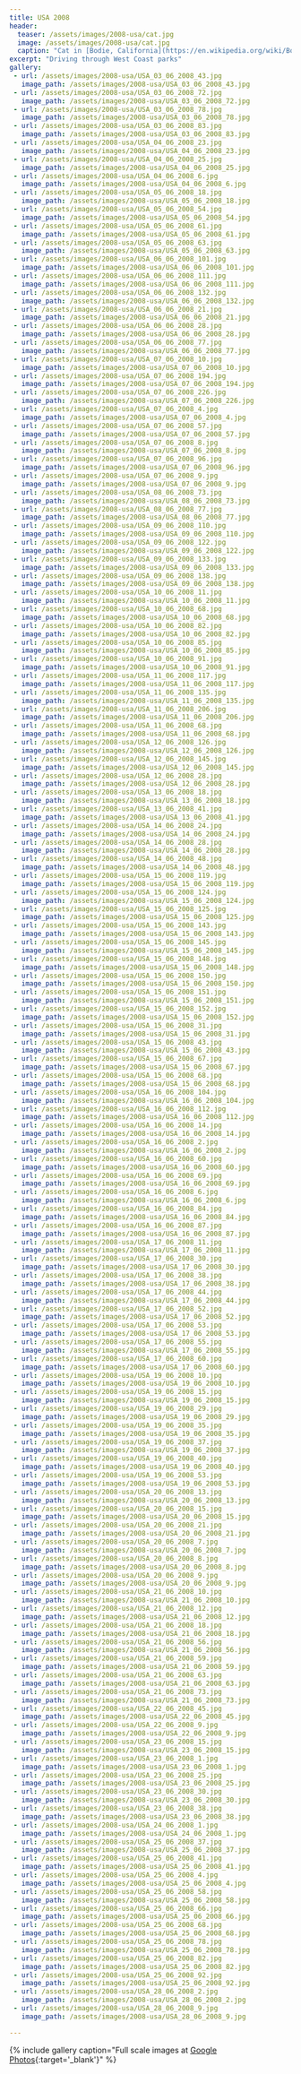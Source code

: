 ```yaml
---
title: USA 2008
header:
  teaser: /assets/images/2008-usa/cat.jpg
  image: /assets/images/2008-usa/cat.jpg
  caption: "Cat in [Bodie, California](https://en.wikipedia.org/wiki/Bodie,_California){:target='_blank'}"
excerpt: "Driving through West Coast parks"
gallery:
 - url: /assets/images/2008-usa/USA_03_06_2008_43.jpg
   image_path: /assets/images/2008-usa/USA_03_06_2008_43.jpg
 - url: /assets/images/2008-usa/USA_03_06_2008_72.jpg
   image_path: /assets/images/2008-usa/USA_03_06_2008_72.jpg
 - url: /assets/images/2008-usa/USA_03_06_2008_78.jpg
   image_path: /assets/images/2008-usa/USA_03_06_2008_78.jpg
 - url: /assets/images/2008-usa/USA_03_06_2008_83.jpg
   image_path: /assets/images/2008-usa/USA_03_06_2008_83.jpg
 - url: /assets/images/2008-usa/USA_04_06_2008_23.jpg
   image_path: /assets/images/2008-usa/USA_04_06_2008_23.jpg
 - url: /assets/images/2008-usa/USA_04_06_2008_25.jpg
   image_path: /assets/images/2008-usa/USA_04_06_2008_25.jpg
 - url: /assets/images/2008-usa/USA_04_06_2008_6.jpg
   image_path: /assets/images/2008-usa/USA_04_06_2008_6.jpg
 - url: /assets/images/2008-usa/USA_05_06_2008_18.jpg
   image_path: /assets/images/2008-usa/USA_05_06_2008_18.jpg
 - url: /assets/images/2008-usa/USA_05_06_2008_54.jpg
   image_path: /assets/images/2008-usa/USA_05_06_2008_54.jpg
 - url: /assets/images/2008-usa/USA_05_06_2008_61.jpg
   image_path: /assets/images/2008-usa/USA_05_06_2008_61.jpg
 - url: /assets/images/2008-usa/USA_05_06_2008_63.jpg
   image_path: /assets/images/2008-usa/USA_05_06_2008_63.jpg
 - url: /assets/images/2008-usa/USA_06_06_2008_101.jpg
   image_path: /assets/images/2008-usa/USA_06_06_2008_101.jpg
 - url: /assets/images/2008-usa/USA_06_06_2008_111.jpg
   image_path: /assets/images/2008-usa/USA_06_06_2008_111.jpg
 - url: /assets/images/2008-usa/USA_06_06_2008_132.jpg
   image_path: /assets/images/2008-usa/USA_06_06_2008_132.jpg
 - url: /assets/images/2008-usa/USA_06_06_2008_21.jpg
   image_path: /assets/images/2008-usa/USA_06_06_2008_21.jpg
 - url: /assets/images/2008-usa/USA_06_06_2008_28.jpg
   image_path: /assets/images/2008-usa/USA_06_06_2008_28.jpg
 - url: /assets/images/2008-usa/USA_06_06_2008_77.jpg
   image_path: /assets/images/2008-usa/USA_06_06_2008_77.jpg
 - url: /assets/images/2008-usa/USA_07_06_2008_10.jpg
   image_path: /assets/images/2008-usa/USA_07_06_2008_10.jpg
 - url: /assets/images/2008-usa/USA_07_06_2008_194.jpg
   image_path: /assets/images/2008-usa/USA_07_06_2008_194.jpg
 - url: /assets/images/2008-usa/USA_07_06_2008_226.jpg
   image_path: /assets/images/2008-usa/USA_07_06_2008_226.jpg
 - url: /assets/images/2008-usa/USA_07_06_2008_4.jpg
   image_path: /assets/images/2008-usa/USA_07_06_2008_4.jpg
 - url: /assets/images/2008-usa/USA_07_06_2008_57.jpg
   image_path: /assets/images/2008-usa/USA_07_06_2008_57.jpg
 - url: /assets/images/2008-usa/USA_07_06_2008_8.jpg
   image_path: /assets/images/2008-usa/USA_07_06_2008_8.jpg
 - url: /assets/images/2008-usa/USA_07_06_2008_96.jpg
   image_path: /assets/images/2008-usa/USA_07_06_2008_96.jpg
 - url: /assets/images/2008-usa/USA_07_06_2008_9.jpg
   image_path: /assets/images/2008-usa/USA_07_06_2008_9.jpg
 - url: /assets/images/2008-usa/USA_08_06_2008_73.jpg
   image_path: /assets/images/2008-usa/USA_08_06_2008_73.jpg
 - url: /assets/images/2008-usa/USA_08_06_2008_77.jpg
   image_path: /assets/images/2008-usa/USA_08_06_2008_77.jpg
 - url: /assets/images/2008-usa/USA_09_06_2008_110.jpg
   image_path: /assets/images/2008-usa/USA_09_06_2008_110.jpg
 - url: /assets/images/2008-usa/USA_09_06_2008_122.jpg
   image_path: /assets/images/2008-usa/USA_09_06_2008_122.jpg
 - url: /assets/images/2008-usa/USA_09_06_2008_133.jpg
   image_path: /assets/images/2008-usa/USA_09_06_2008_133.jpg
 - url: /assets/images/2008-usa/USA_09_06_2008_138.jpg
   image_path: /assets/images/2008-usa/USA_09_06_2008_138.jpg
 - url: /assets/images/2008-usa/USA_10_06_2008_11.jpg
   image_path: /assets/images/2008-usa/USA_10_06_2008_11.jpg
 - url: /assets/images/2008-usa/USA_10_06_2008_68.jpg
   image_path: /assets/images/2008-usa/USA_10_06_2008_68.jpg
 - url: /assets/images/2008-usa/USA_10_06_2008_82.jpg
   image_path: /assets/images/2008-usa/USA_10_06_2008_82.jpg
 - url: /assets/images/2008-usa/USA_10_06_2008_85.jpg
   image_path: /assets/images/2008-usa/USA_10_06_2008_85.jpg
 - url: /assets/images/2008-usa/USA_10_06_2008_91.jpg
   image_path: /assets/images/2008-usa/USA_10_06_2008_91.jpg
 - url: /assets/images/2008-usa/USA_11_06_2008_117.jpg
   image_path: /assets/images/2008-usa/USA_11_06_2008_117.jpg
 - url: /assets/images/2008-usa/USA_11_06_2008_135.jpg
   image_path: /assets/images/2008-usa/USA_11_06_2008_135.jpg
 - url: /assets/images/2008-usa/USA_11_06_2008_206.jpg
   image_path: /assets/images/2008-usa/USA_11_06_2008_206.jpg
 - url: /assets/images/2008-usa/USA_11_06_2008_68.jpg
   image_path: /assets/images/2008-usa/USA_11_06_2008_68.jpg
 - url: /assets/images/2008-usa/USA_12_06_2008_126.jpg
   image_path: /assets/images/2008-usa/USA_12_06_2008_126.jpg
 - url: /assets/images/2008-usa/USA_12_06_2008_145.jpg
   image_path: /assets/images/2008-usa/USA_12_06_2008_145.jpg
 - url: /assets/images/2008-usa/USA_12_06_2008_28.jpg
   image_path: /assets/images/2008-usa/USA_12_06_2008_28.jpg
 - url: /assets/images/2008-usa/USA_13_06_2008_18.jpg
   image_path: /assets/images/2008-usa/USA_13_06_2008_18.jpg
 - url: /assets/images/2008-usa/USA_13_06_2008_41.jpg
   image_path: /assets/images/2008-usa/USA_13_06_2008_41.jpg
 - url: /assets/images/2008-usa/USA_14_06_2008_24.jpg
   image_path: /assets/images/2008-usa/USA_14_06_2008_24.jpg
 - url: /assets/images/2008-usa/USA_14_06_2008_28.jpg
   image_path: /assets/images/2008-usa/USA_14_06_2008_28.jpg
 - url: /assets/images/2008-usa/USA_14_06_2008_48.jpg
   image_path: /assets/images/2008-usa/USA_14_06_2008_48.jpg
 - url: /assets/images/2008-usa/USA_15_06_2008_119.jpg
   image_path: /assets/images/2008-usa/USA_15_06_2008_119.jpg
 - url: /assets/images/2008-usa/USA_15_06_2008_124.jpg
   image_path: /assets/images/2008-usa/USA_15_06_2008_124.jpg
 - url: /assets/images/2008-usa/USA_15_06_2008_125.jpg
   image_path: /assets/images/2008-usa/USA_15_06_2008_125.jpg
 - url: /assets/images/2008-usa/USA_15_06_2008_143.jpg
   image_path: /assets/images/2008-usa/USA_15_06_2008_143.jpg
 - url: /assets/images/2008-usa/USA_15_06_2008_145.jpg
   image_path: /assets/images/2008-usa/USA_15_06_2008_145.jpg
 - url: /assets/images/2008-usa/USA_15_06_2008_148.jpg
   image_path: /assets/images/2008-usa/USA_15_06_2008_148.jpg
 - url: /assets/images/2008-usa/USA_15_06_2008_150.jpg
   image_path: /assets/images/2008-usa/USA_15_06_2008_150.jpg
 - url: /assets/images/2008-usa/USA_15_06_2008_151.jpg
   image_path: /assets/images/2008-usa/USA_15_06_2008_151.jpg
 - url: /assets/images/2008-usa/USA_15_06_2008_152.jpg
   image_path: /assets/images/2008-usa/USA_15_06_2008_152.jpg
 - url: /assets/images/2008-usa/USA_15_06_2008_31.jpg
   image_path: /assets/images/2008-usa/USA_15_06_2008_31.jpg
 - url: /assets/images/2008-usa/USA_15_06_2008_43.jpg
   image_path: /assets/images/2008-usa/USA_15_06_2008_43.jpg
 - url: /assets/images/2008-usa/USA_15_06_2008_67.jpg
   image_path: /assets/images/2008-usa/USA_15_06_2008_67.jpg
 - url: /assets/images/2008-usa/USA_15_06_2008_68.jpg
   image_path: /assets/images/2008-usa/USA_15_06_2008_68.jpg
 - url: /assets/images/2008-usa/USA_16_06_2008_104.jpg
   image_path: /assets/images/2008-usa/USA_16_06_2008_104.jpg
 - url: /assets/images/2008-usa/USA_16_06_2008_112.jpg
   image_path: /assets/images/2008-usa/USA_16_06_2008_112.jpg
 - url: /assets/images/2008-usa/USA_16_06_2008_14.jpg
   image_path: /assets/images/2008-usa/USA_16_06_2008_14.jpg
 - url: /assets/images/2008-usa/USA_16_06_2008_2.jpg
   image_path: /assets/images/2008-usa/USA_16_06_2008_2.jpg
 - url: /assets/images/2008-usa/USA_16_06_2008_60.jpg
   image_path: /assets/images/2008-usa/USA_16_06_2008_60.jpg
 - url: /assets/images/2008-usa/USA_16_06_2008_69.jpg
   image_path: /assets/images/2008-usa/USA_16_06_2008_69.jpg
 - url: /assets/images/2008-usa/USA_16_06_2008_6.jpg
   image_path: /assets/images/2008-usa/USA_16_06_2008_6.jpg
 - url: /assets/images/2008-usa/USA_16_06_2008_84.jpg
   image_path: /assets/images/2008-usa/USA_16_06_2008_84.jpg
 - url: /assets/images/2008-usa/USA_16_06_2008_87.jpg
   image_path: /assets/images/2008-usa/USA_16_06_2008_87.jpg
 - url: /assets/images/2008-usa/USA_17_06_2008_11.jpg
   image_path: /assets/images/2008-usa/USA_17_06_2008_11.jpg
 - url: /assets/images/2008-usa/USA_17_06_2008_30.jpg
   image_path: /assets/images/2008-usa/USA_17_06_2008_30.jpg
 - url: /assets/images/2008-usa/USA_17_06_2008_38.jpg
   image_path: /assets/images/2008-usa/USA_17_06_2008_38.jpg
 - url: /assets/images/2008-usa/USA_17_06_2008_44.jpg
   image_path: /assets/images/2008-usa/USA_17_06_2008_44.jpg
 - url: /assets/images/2008-usa/USA_17_06_2008_52.jpg
   image_path: /assets/images/2008-usa/USA_17_06_2008_52.jpg
 - url: /assets/images/2008-usa/USA_17_06_2008_53.jpg
   image_path: /assets/images/2008-usa/USA_17_06_2008_53.jpg
 - url: /assets/images/2008-usa/USA_17_06_2008_55.jpg
   image_path: /assets/images/2008-usa/USA_17_06_2008_55.jpg
 - url: /assets/images/2008-usa/USA_17_06_2008_60.jpg
   image_path: /assets/images/2008-usa/USA_17_06_2008_60.jpg
 - url: /assets/images/2008-usa/USA_19_06_2008_10.jpg
   image_path: /assets/images/2008-usa/USA_19_06_2008_10.jpg
 - url: /assets/images/2008-usa/USA_19_06_2008_15.jpg
   image_path: /assets/images/2008-usa/USA_19_06_2008_15.jpg
 - url: /assets/images/2008-usa/USA_19_06_2008_29.jpg
   image_path: /assets/images/2008-usa/USA_19_06_2008_29.jpg
 - url: /assets/images/2008-usa/USA_19_06_2008_35.jpg
   image_path: /assets/images/2008-usa/USA_19_06_2008_35.jpg
 - url: /assets/images/2008-usa/USA_19_06_2008_37.jpg
   image_path: /assets/images/2008-usa/USA_19_06_2008_37.jpg
 - url: /assets/images/2008-usa/USA_19_06_2008_40.jpg
   image_path: /assets/images/2008-usa/USA_19_06_2008_40.jpg
 - url: /assets/images/2008-usa/USA_19_06_2008_53.jpg
   image_path: /assets/images/2008-usa/USA_19_06_2008_53.jpg
 - url: /assets/images/2008-usa/USA_20_06_2008_13.jpg
   image_path: /assets/images/2008-usa/USA_20_06_2008_13.jpg
 - url: /assets/images/2008-usa/USA_20_06_2008_15.jpg
   image_path: /assets/images/2008-usa/USA_20_06_2008_15.jpg
 - url: /assets/images/2008-usa/USA_20_06_2008_21.jpg
   image_path: /assets/images/2008-usa/USA_20_06_2008_21.jpg
 - url: /assets/images/2008-usa/USA_20_06_2008_7.jpg
   image_path: /assets/images/2008-usa/USA_20_06_2008_7.jpg
 - url: /assets/images/2008-usa/USA_20_06_2008_8.jpg
   image_path: /assets/images/2008-usa/USA_20_06_2008_8.jpg
 - url: /assets/images/2008-usa/USA_20_06_2008_9.jpg
   image_path: /assets/images/2008-usa/USA_20_06_2008_9.jpg
 - url: /assets/images/2008-usa/USA_21_06_2008_10.jpg
   image_path: /assets/images/2008-usa/USA_21_06_2008_10.jpg
 - url: /assets/images/2008-usa/USA_21_06_2008_12.jpg
   image_path: /assets/images/2008-usa/USA_21_06_2008_12.jpg
 - url: /assets/images/2008-usa/USA_21_06_2008_18.jpg
   image_path: /assets/images/2008-usa/USA_21_06_2008_18.jpg
 - url: /assets/images/2008-usa/USA_21_06_2008_56.jpg
   image_path: /assets/images/2008-usa/USA_21_06_2008_56.jpg
 - url: /assets/images/2008-usa/USA_21_06_2008_59.jpg
   image_path: /assets/images/2008-usa/USA_21_06_2008_59.jpg
 - url: /assets/images/2008-usa/USA_21_06_2008_63.jpg
   image_path: /assets/images/2008-usa/USA_21_06_2008_63.jpg
 - url: /assets/images/2008-usa/USA_21_06_2008_73.jpg
   image_path: /assets/images/2008-usa/USA_21_06_2008_73.jpg
 - url: /assets/images/2008-usa/USA_22_06_2008_45.jpg
   image_path: /assets/images/2008-usa/USA_22_06_2008_45.jpg
 - url: /assets/images/2008-usa/USA_22_06_2008_9.jpg
   image_path: /assets/images/2008-usa/USA_22_06_2008_9.jpg
 - url: /assets/images/2008-usa/USA_23_06_2008_15.jpg
   image_path: /assets/images/2008-usa/USA_23_06_2008_15.jpg
 - url: /assets/images/2008-usa/USA_23_06_2008_1.jpg
   image_path: /assets/images/2008-usa/USA_23_06_2008_1.jpg
 - url: /assets/images/2008-usa/USA_23_06_2008_25.jpg
   image_path: /assets/images/2008-usa/USA_23_06_2008_25.jpg
 - url: /assets/images/2008-usa/USA_23_06_2008_30.jpg
   image_path: /assets/images/2008-usa/USA_23_06_2008_30.jpg
 - url: /assets/images/2008-usa/USA_23_06_2008_38.jpg
   image_path: /assets/images/2008-usa/USA_23_06_2008_38.jpg
 - url: /assets/images/2008-usa/USA_24_06_2008_1.jpg
   image_path: /assets/images/2008-usa/USA_24_06_2008_1.jpg
 - url: /assets/images/2008-usa/USA_25_06_2008_37.jpg
   image_path: /assets/images/2008-usa/USA_25_06_2008_37.jpg
 - url: /assets/images/2008-usa/USA_25_06_2008_41.jpg
   image_path: /assets/images/2008-usa/USA_25_06_2008_41.jpg
 - url: /assets/images/2008-usa/USA_25_06_2008_4.jpg
   image_path: /assets/images/2008-usa/USA_25_06_2008_4.jpg
 - url: /assets/images/2008-usa/USA_25_06_2008_58.jpg
   image_path: /assets/images/2008-usa/USA_25_06_2008_58.jpg
 - url: /assets/images/2008-usa/USA_25_06_2008_66.jpg
   image_path: /assets/images/2008-usa/USA_25_06_2008_66.jpg
 - url: /assets/images/2008-usa/USA_25_06_2008_68.jpg
   image_path: /assets/images/2008-usa/USA_25_06_2008_68.jpg
 - url: /assets/images/2008-usa/USA_25_06_2008_78.jpg
   image_path: /assets/images/2008-usa/USA_25_06_2008_78.jpg
 - url: /assets/images/2008-usa/USA_25_06_2008_82.jpg
   image_path: /assets/images/2008-usa/USA_25_06_2008_82.jpg
 - url: /assets/images/2008-usa/USA_25_06_2008_92.jpg
   image_path: /assets/images/2008-usa/USA_25_06_2008_92.jpg
 - url: /assets/images/2008-usa/USA_28_06_2008_2.jpg
   image_path: /assets/images/2008-usa/USA_28_06_2008_2.jpg
 - url: /assets/images/2008-usa/USA_28_06_2008_9.jpg
   image_path: /assets/images/2008-usa/USA_28_06_2008_9.jpg

---
```


{% include gallery caption="Full scale images at [Google Photos](https://goo.gl/photos/hHCPCVuL3WwaDiwE7){:target='_blank'}" %}
